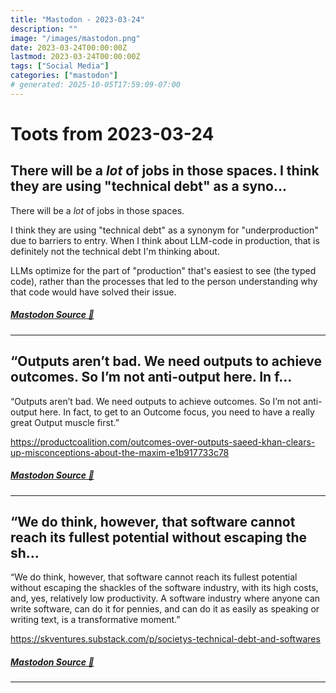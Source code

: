 ```yaml
---
title: "Mastodon - 2023-03-24"
description: ""
image: "/images/mastodon.png"
date: 2023-03-24T00:00:00Z
lastmod: 2023-03-24T00:00:00Z
tags: ["Social Media"]
categories: ["mastodon"]
# generated: 2025-10-05T17:59:09-07:00
---
```


# Toots from 2023-03-24

## There will be a _lot_ of jobs in those spaces.  I think they are using "technical debt" as a syno...

There will be a _lot_ of jobs in those spaces.

I think they are using "technical debt" as a synonym for "underproduction" due to barriers to entry. When I think about LLM-code in production, that is definitely not the technical debt I'm thinking about.

LLMs optimize for the part of "production" that's easiest to see (the typed code), rather than the processes that led to the person understanding why that code would have solved their issue.

##### [Mastodon Source 🐘](https://hachyderm.io/@mweagle/110079101523875208)

---

## “Outputs aren’t bad. We need outputs to achieve outcomes. So I’m not anti-output here. In f...

“Outputs aren’t bad. We need outputs to achieve outcomes. So I’m not anti-output here. In fact, to get to an Outcome focus, you need to have a really great Output muscle first.”

<https://productcoalition.com/outcomes-over-outputs-saeed-khan-clears-up-misconceptions-about-the-maxim-e1b917733c78>

##### [Mastodon Source 🐘](https://hachyderm.io/@mweagle/110076535028154469)

---

## “We do think, however, that software cannot reach its fullest potential without escaping the sh...

“We do think, however, that software cannot reach its fullest potential without escaping the shackles of the software industry, with its high costs, and, yes, relatively low productivity. A software industry where anyone can write software, can do it for pennies, and can do it as easily as speaking or writing text, is a transformative moment.”

<https://skventures.substack.com/p/societys-technical-debt-and-softwares>

##### [Mastodon Source 🐘](https://hachyderm.io/@mweagle/110076421511501537)

---

